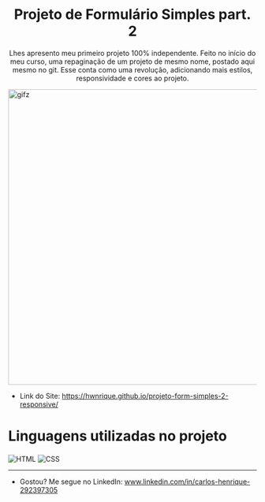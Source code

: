 <h1 align="center" style="border=none">Projeto de Formulário Simples part. 2</h1>

<p align="center">Lhes apresento meu primeiro projeto 100% independente. Feito no início do meu curso, uma repaginação de um projeto de mesmo nome, postado aqui mesmo no git. Esse conta como uma revolução, adicionando
mais estilos, responsividade e cores ao projeto.</p>

<img align="center" alt="gifz" height="600" width="1000em" src="https://s2-ge.glbimg.com/MwPt9kRrNLaQkDhj-DfEuzOUmu8=/0x0:4096x2305/984x0/smart/filters:strip_icc()/i.s3.glbimg.com/v1/AUTH_bc8228b6673f488aa253bbcb03c80ec5/internal_photos/bs/2023/e/9/IvtfNAR1Cfx5CQfMsqBg/rei-abeigar-lol-skin.jpg"/> 

- Link do Site: https://hwnrique.github.io/projeto-form-simples-2-responsive/

# Linguagens utilizadas no projeto

<div style="display:inline-block">
<img align="center" src="https://img.shields.io/badge/HTML5-E34F26?style=for-the-badge&logo=html5&logoColor=white" alt="HTML"/>
<img align="center" src="https://img.shields.io/badge/CSS3-1572B6?style=for-the-badge&logo=css3&logoColor=white" alt="CSS"/>
  
</div>

---

- Gostou? Me segue no LinkedIn: www.linkedin.com/in/carlos-henrique-292397305
